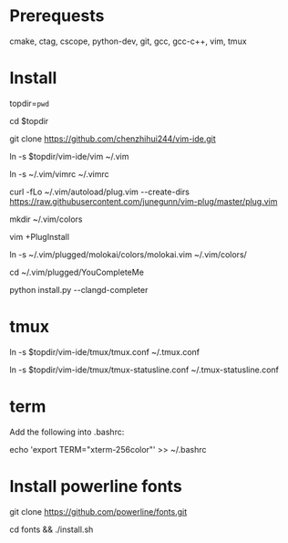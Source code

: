 Prerequests
===
cmake, ctag, cscope, python-dev, git, gcc, gcc-c++, vim, tmux

Install
===

topdir=`pwd`

cd $topdir

git clone https://github.com/chenzhihui244/vim-ide.git

ln -s $topdir/vim-ide/vim ~/.vim

ln -s ~/.vim/vimrc ~/.vimrc

curl -fLo ~/.vim/autoload/plug.vim --create-dirs https://raw.githubusercontent.com/junegunn/vim-plug/master/plug.vim

mkdir ~/.vim/colors

vim +PlugInstall

ln -s ~/.vim/plugged/molokai/colors/molokai.vim ~/.vim/colors/

cd ~/.vim/plugged/YouCompleteMe

python install.py --clangd-completer

tmux
===

ln -s $topdir/vim-ide/tmux/tmux.conf ~/.tmux.conf

ln -s $topdir/vim-ide/tmux/tmux-statusline.conf ~/.tmux-statusline.conf

term
===

Add the following into .bashrc:

echo 'export TERM="xterm-256color"' >> ~/.bashrc

Install powerline fonts
===

git clone https://github.com/powerline/fonts.git

cd fonts && ./install.sh

